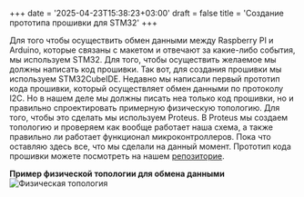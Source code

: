 +++
date = '2025-04-23T15:38:23+03:00'
draft = false
title = 'Создание прототипа прошивки для STM32'
+++

Для того чтобы осуществить обмен данными между Raspberry PI и Arduino, которые связаны с макетом и отвечают за какие-либо события, мы используем STM32. Для того, чтобы осуществить желаемое мы должны написать код прошивки. Так вот, для создания прошивки мы используем STM32CubeIDE. Недавно мы написали первый прототип кода прошивки, который осуществляет обмен данными по протоколу I2C. Но в нашем деле мы должны писать неа только код прошивки, но и правильно спроектировать примерную физическую топологию. Для того, чтобы это сделать мы используем Proteus. В Proteus мы создаем топологию и проверяем как вообще работает наша схема, а также правильно ли работает функционал микроконтроллеров. Пока что оставляю здесь все, что мы сделали на данный момент. Прототип кода прошивки можете посмотреть на нашем [репозиторие](https://github.com/Miraelll/for-STM32 "Перейти в репозиторий с кодом прошивки").

**Пример физической топологии для обмена данными**
![Физическая топология](/images/stm32_top.png)
